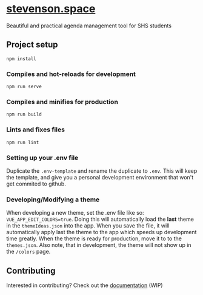 # [stevenson.space](https://stevenson.space)
Beautiful and practical agenda management tool for SHS students

## Project setup
```
npm install
```

### Compiles and hot-reloads for development
```
npm run serve
```

### Compiles and minifies for production
```
npm run build
```

### Lints and fixes files
```
npm run lint
```

### Setting up your .env file
Duplicate the `.env-template` and rename the duplicate to `.env`. This will keep the template, and give you a personal development environment that won't get commited to github.

### Developing/Modifying a theme
When developing a new theme, set the .env file like so: `VUE_APP_EDIT_COLORS=true`. Doing this will automatically load the **last** theme in the `themeIdeas.json` into the app. When you save the file, it will automatically apply last the theme to the app which speeds up development time greatly. When the theme is ready for production, move it to to the `themes.json`. Also note, that in development, the theme will not show up in the `/colors` page.
## Contributing
Interested in contributing? Check out the [documentation](DOCS.md) (WIP)
